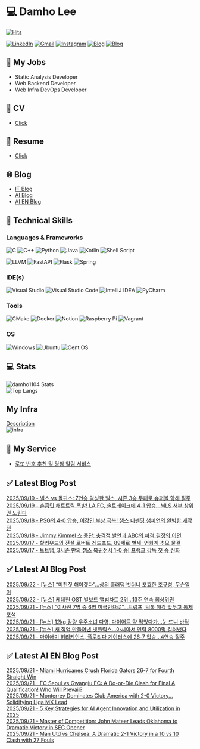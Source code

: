 
# 💻 Damho Lee

[![Hits](https://hits.seeyoufarm.com/api/count/incr/badge.svg?url=https%3A%2F%2Fgithub.com%2Fdamho1104&count_bg=%233D9CC8&title_bg=%23555555&icon=&icon_color=%23E7E7E7&title=hits&edge_flat=false)](https://hits.seeyoufarm.com)  

[![LinkedIn](https://img.shields.io/badge/Linkedin-%230077B5.svg?style=flat&logo=linkedin&logoColor=white)](https://www.linkedin.com/in/damho1104/)
[![Gmail](https://img.shields.io/badge/Gmail-D14836?style=flat&logo=gmail&logoColor=white)](mailto:damho1104@gmail.com)
[![Instagram](https://img.shields.io/badge/Instargram-%23E4405F.svg?style=flat&logo=Instagram&logoColor=white)](https://www.instagram.com/damho1104/)
[![Blog](https://img.shields.io/badge/Blog-%23000000.svg?style=flat&logo=Tistory&logoColor=white)](https://dmomo.co.kr/)
[![Blog](https://img.shields.io/badge/Blog-%23000000.svg?style=flat&logo=WordPress&logoColor=white)](https://blog.ai.dmomo.co.kr/)

## 📃 My Jobs
- Static Analysis Developer
- Web Backend Developer
- Web Infra DevOps Developer

## 📰 CV
- [Click](https://resume.dmomo.net/damho.lee/resume)  

## 📘 Resume
- [Click](https://damho1104.notion.site/8af3191b9815406d95708d9a0cea5a9e)  

## 🌐 Blog
- [IT Blog](https://dmomo.co.kr/)
- [AI Blog](https://blog.ai.dmomo.co.kr/)
- [AI EN Blog](https://ai.trend.dmomo.co.kr/)

## 💪 Technical Skills
### Languages & Frameworks
![C](https://img.shields.io/badge/c-%2300599C.svg?style=flat&logo=c&logoColor=white)
![C++](https://img.shields.io/badge/c++-%2300599C.svg?style=flat&logo=c%2B%2B&logoColor=white)
![Python](https://img.shields.io/badge/Python-3776AB.svg?&style=flat&logo=Python&logoColor=white)
![Java](https://img.shields.io/badge/java-%23ED8B00.svg?style=flat&logo=openjdk&logoColor=white)
![Kotlin](https://img.shields.io/badge/Kotlin-%237F52FF.svg?style=flat&logo=Kotlin&logoColor=white)
![Shell Script](https://img.shields.io/badge/Shell_script-%23121011.svg?style=flat&logo=gnu-bash&logoColor=white)  
  
![LLVM](https://img.shields.io/badge/LLVM/Clang-000B1D.svg?&style=flat&logo=LLVM&logoColor=white)
![FastAPI](https://img.shields.io/badge/FastAPI-005571?style=flat&logo=fastapi)
![Flask](https://img.shields.io/badge/Flask-%23000.svg?style=flat&logo=flask&logoColor=white)
![Spring](https://img.shields.io/badge/Springboot-%236DB33F.svg?style=flat&logo=spring&logoColor=white)
  
  
### IDE(s)
![Visual Studio](https://img.shields.io/badge/Visual%20Studio-5C2D91.svg?style=flat&logo=visual-studio&logoColor=white) 
![Visual Studio Code](https://img.shields.io/badge/Visual%20Studio%20Code-0078d7.svg?style=flat&logo=visual-studio-code&logoColor=white)
![IntelliJ IDEA](https://img.shields.io/badge/IntelliJIDEA-000000.svg?style=flat&logo=intellij-idea&logoColor=white) 
![PyCharm](https://img.shields.io/badge/PyCharm-143?style=flat&logo=pycharm&logoColor=black&color=black&labelColor=green) 


### Tools
![CMake](https://img.shields.io/badge/CMake-%23008FBA.svg?style=flat&logo=cmake&logoColor=white)
![Docker](https://img.shields.io/badge/docker-%230db7ed.svg?style=flat&logo=docker&logoColor=white)
![Notion](https://img.shields.io/badge/Notion-%23000000.svg?style=flat&logo=notion&logoColor=white)
![Raspberry Pi](https://img.shields.io/badge/-RaspberryPi-C51A4A?style=flat&logo=Raspberry-Pi)
![Vagrant](https://img.shields.io/badge/Vagrant-%231563FF.svg?style=flat&logo=vagrant&logoColor=white)


### OS
![Windows](https://img.shields.io/badge/Windows-0078D6?style=flat&logo=windows&logoColor=white)
![Ubuntu](https://img.shields.io/badge/Ubuntu-E95420?style=flat&logo=ubuntu&logoColor=white)
![Cent OS](https://img.shields.io/badge/Cent%20OS-002260?style=flat&logo=centos&logoColor=F0F0F0)


## :computer: Stats
![damho1104 Stats](https://github-readme-stats.vercel.app/api?username=damho1104&hide=issues&show_icons=true&show=prs_merged,prs_merged_percentage&theme=chartreuse-dark)  
![Top Langs](https://github-readme-stats.vercel.app/api/top-langs/?username=damho1104&layout=compact&theme=chartreuse-dark)


## My Infra
[Description](https://dmomo.co.kr/444)  
![infra](https://nextcloud.dmomo.net/apps/files_sharing/publicpreview/EtWDB9RaEXyf4FT?file=/&fileId=142416&x=6016&y=3384&a=true&etag=eee0bc0c4308201c786211582fdbc678)  





## 📣 My Service
- [로또 번호 추천 및 당첨 알림 서비스](https://lotto.dmomo.co.kr/)  


## ✅ Latest Blog Post

[2025/09/19 - 빌스 vs 돌핀스: 7연승 달성한 빌스, 시즌 3승 무패로 슈퍼볼 향해 질주](https://dmomo.co.kr/708) <br/>
[2025/09/19 - 손흥민 해트트릭 폭발! LA FC, 솔트레이크에 4-1 압승...MLS 서부 상위권 노린다](https://dmomo.co.kr/707) <br/>
[2025/09/18 - PSG의 4-0 압승, 이강인 부상 극복! 챔스 디펜딩 챔피언의 완벽한 개막전](https://dmomo.co.kr/706) <br/>
[2025/09/18 - Jimmy Kimmel 쇼 중단: 충격적 발언과 ABC의 파격 결정의 이면](https://dmomo.co.kr/705) <br/>
[2025/09/17 - 할리우드의 전설 로버트 레드포드, 89세로 별세: 영화계 추모 물결](https://dmomo.co.kr/704) <br/>
[2025/09/17 - 토트넘, 3시즌 만의 챔스 복귀전서 1-0 승! 프랭크 감독 첫 승 신화](https://dmomo.co.kr/703) <br/>

## ✅ Latest AI Blog Post
[2025/09/22 - [뉴스] “미친짓 해야겠다”…상의 훌러덩 벗더니 포효한 조규성, 무슨일이](https://blog.ai.dmomo.co.kr/news/10537) <br/>
[2025/09/22 - [뉴스] 케데헌 OST 빌보드 앨범차트 2위…13주 연속 최상위권](https://blog.ai.dmomo.co.kr/news/10534) <br/>
[2025/09/21 - [뉴스] “이사진 7명 중 6명 미국인으로”…트럼프, 틱톡 매각 앞두고 통제 포석](https://blog.ai.dmomo.co.kr/news/10531) <br/>
[2025/09/21 - [뉴스] 12kg 감량 우주소녀 다영, 다이어트 약 먹었다가…눈 뜨니 바닥](https://blog.ai.dmomo.co.kr/news/10528) <br/>
[2025/09/21 - [뉴스] 새 직업 만들어낸 넷플릭스…아시아서 인력 8000명 길러냈다](https://blog.ai.dmomo.co.kr/news/10525) <br/>
[2025/09/21 - 마이애미 허리케인스, 플로리다 게이터스에 26-7 압승…4연승 질주](https://blog.ai.dmomo.co.kr/trend/10522) <br/>

## ✅ Latest AI EN Blog Post
[2025/09/21 - Miami Hurricanes Crush Florida Gators 26-7 for Fourth Straight Win](https://ai.trend.dmomo.co.kr/2025/09/miami-hurricanes-crush-florida-gators.html) <br/>
[2025/09/21 - FC Seoul vs Gwangju FC: A Do-or-Die Clash for Final A Qualification! Who Will Prevail?](https://ai.trend.dmomo.co.kr/2025/09/fc-seoul-vs-gwangju-fc-do-or-die-clash.html) <br/>
[2025/09/21 - Monterrey Dominates Club America with 2-0 Victory... Solidifying Liga MX Lead](https://ai.trend.dmomo.co.kr/2025/09/monterrey-dominates-club-america-with-2.html) <br/>
[2025/09/21 - 5 Key Strategies for AI Agent Innovation and Utilization in 2025](https://ai.trend.dmomo.co.kr/2025/09/5-key-strategies-for-ai-agent.html) <br/>
[2025/09/21 - Master of Competition: John Mateer Leads Oklahoma to Dramatic Victory in SEC Opener](https://ai.trend.dmomo.co.kr/2025/09/master-of-competition-john-mateer-leads.html) <br/>
[2025/09/21 - Man Utd vs Chelsea: A Dramatic 2-1 Victory in a 10 vs 10 Clash with 27 Fouls](https://ai.trend.dmomo.co.kr/2025/09/man-utd-vs-chelsea-dramatic-2-1-victory.html) <br/>
